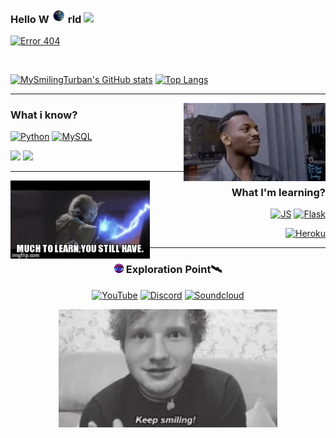 ### Hello W<img src="/gifs/EarthGIF.gif" width="30px">rld <img src="https://raw.githubusercontent.com/MartinHeinz/MartinHeinz/master/wave.gif" width="30px"> 

[![](https://img.shields.io/badge/Error404-Brain%20not%20found%20🧠-informational?style=plastic&logo=appveyor&logoColor=white&color=brightgreen 'Error 404')]()

<br/>

[![MySmilingTurban's GitHub stats](https://github-readme-stats.vercel.app/api?username=MySmilingTurban&count_private=true&hide_border=true&show_icons=true&theme=vision-friendly-dark)](https://github.com/MySmilingTurban/github-readme-stats)
[![Top Langs](https://github-readme-stats.vercel.app/api/top-langs/?username=MySmilingTurban&count_private=true&hide_border=true&show_icons=true&theme=vision-friendly-dark)](https://github.com/MySmilingTurban/github-readme-stats)

---
<img src='/gifs/think.gif' align='right' height='125em'>

### What i know?

[![Python](https://img.shields.io/badge/Python-14354C?style=for-the-badge&logo=python&logoColor=white)]()
[![MySQL](https://img.shields.io/badge/MySQL-00000F?style=for-the-badge&logo=mysql&logoColor=white)]()

[![](https://img.shields.io/badge/HTML5-E34F26?style=for-the-badge&logo=html5&logoColor=white)]()
[![](https://img.shields.io/badge/CSS3-1572B6?style=for-the-badge&logo=css3&logoColor=white)]()

---
<img src='/gifs/learn.gif' align='left' height='125'>
<div align='right'>
  
### What I'm learning?

[![JS](https://img.shields.io/badge/JavaScript-F7DF1E?style=for-the-badge&logo=javascript&logoColor=black)]()
[![Flask](https://img.shields.io/badge/Flask-000000?style=for-the-badge&logo=flask&logoColor=white)]()

[![Heroku](https://img.shields.io/badge/Heroku-430098?style=for-the-badge&logo=heroku&logoColor=white)]()

</div>

---
<div align='center'>

### <img src='/Eyes.svg' width='15'> Exploration Point🛰


[![YouTube](https://img.shields.io/badge/YouTube-FF0000?style=for-the-badge&logo=youtube&logoColor=white)](https://www.youtube.com/c/GurmeharSinghKhalsa)
[![Discord](https://img.shields.io/badge/Discord-7289DA?style=for-the-badge&logo=discord&logoColor=white)](https://discord.gg/rx8qU7fCgk)
[![Soundcloud](https://img.shields.io/badge/SoundCloud-FF3300?style=for-the-badge&logo=soundcloud&logoColor=white)](https://soundcloud.com/blissfulkirtan)

<img src='/gifs/keepsmiling.gif' width='350'>
</div>
